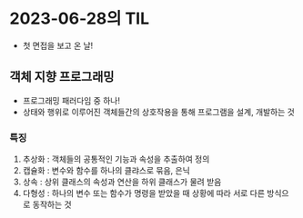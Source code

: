 # 2023-06-28의 TIL

- 첫 면접을 보고 온 날!

## 객체 지향 프로그래밍

- 프로그래밍 패러다임 중 하나!
- 상태와 행위로 이루어진 객체들간의 상호작용을 통해 프로그램을 설계, 개발하는 것

### 특징

1. 추상화 : 객체들의 공통적인 기능과 속성을 추출하여 정의
2. 캡슐화 : 변수와 함수를 하나의 클랴스로 묶음, 은닉
3. 상속 : 상위 클래스의 속성과 연산을 하위 클래스가 물려 받음
4. 다형성 : 하나의 변수 또는 함수가 명령을 받았을 때 상황에 따라 서로 다른 방식으로 동작하는 것
